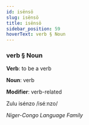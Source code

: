 ```yaml
---
id: isënsö
slug: isënsö
title: isënsö
sidebar_position: 59
hoverText: verb § Noun
---
```


### verb § Noun

**Verb**: to be a verb

**Noun**: verb

**Modifier**: verb-related

Zulu isénzo /iséːnzo/

*Niger-Congo Language Family*